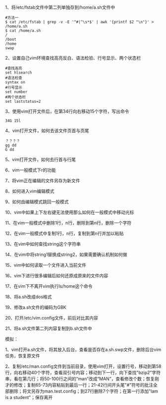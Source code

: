 1、将/etc/fstab文件中第二列单独存到/home/a.sh文件中

```shell
#方法一
$ cat /etc/fstab | grep -v -E '^#|^\s*$' | awk '{printf $2 "\n"}' > /home/a.sh
$ cat /home/a.sh 
/
/boot
/home
swap
```



2、设置自己vim环境查找高亮反白、语法检验、行号显示、两个状态栏

```shell
#查找高亮
set hlsearch
#语法检查
syntax on
#行号显示
set number
#两个状态栏
set laststatus=2
```



3、使用vim打开文件后，在第34行向右移动15个字符，写出命令

```shell
34G 15l
```

4、vim打开文件，如何去该文件页首与页尾

```shell
？？？？
gg dd
G dd
```



5、vim打开文件，如何去行首与行尾

6、vim一般模式下r的功能

7、将vim正在编辑的文件另存为新文件

8、如何进入vim编辑模式

9、如何由编辑模式跳回一般模式

10、vim中如果上下左右键无法使用那么如何在一般模式中移动光标

11、在vim一般模式中删除1行，n行，删除到第n行，删除一个字符

12、在vim一般模式中复制1行，n行，复制到第n行并加以粘贴

13、在vim中如何查找string这个字符串

14、在vim中将string1替换成string2，如果需要确认机制如何做

15、vim中如何读取一个文件进入当前文件

16、vim下进行很多编辑后如何还原成原来的文件内容

17、在vim下不离开vim执行ls/home这个命令

18、将a.sh改成dos格式

19、修改a.sh文件的编码为GBK

20、打开/etc/vim.config文件，前后对比其内容

21、将a.sh文件第二列内容复制到b.sh文件中

模拟：

1、vim打开a.sh文件，将其放入后台，查看是否存在a.sh.swp文件，删除后台vim任务，恢复原文件

2、复制/etc/man.config文件到当前目录，使用vim打开，设置行号，移动到第58行，向右移动40个字符，查看双引号内容；移动到下一行，向下查找"bzip2"字符串，看在第几行；将50-100行之间的“man”改成“MAN”，查看修改个数；恢复刚才的修改；复制65-73内容粘贴到最后一行；21-42行间开头尾"#"符号的批注全部删除；将文另存为man.test.config；到27行删除7个字符；在第一行添加"lam is a student"；保存离开